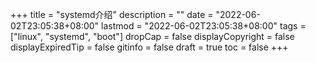 +++
title = "systemd介绍"
description = ""
date = "2022-06-02T23:05:38+08:00"
lastmod = "2022-06-02T23:05:38+08:00"
tags = ["linux", "systemd", "boot"]
dropCap = false
displayCopyright = false
displayExpiredTip = false
gitinfo = false
draft = true
toc = false
+++
